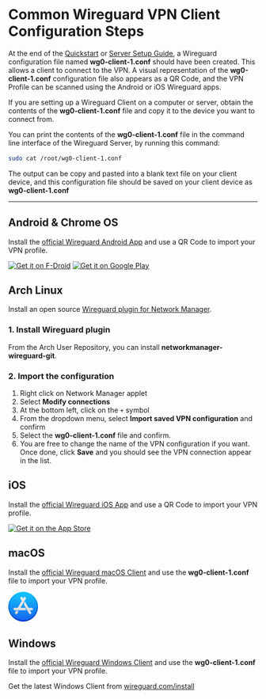 # Common Wireguard VPN Client Configuration Steps

At the end of the [Quickstart](./README.md#quickstart) or [Server Setup Guide](./README.md#server-setup-guide), a Wireguard configuration file named **wg0-client-1.conf** should have been created. This allows a client to connect to the VPN. A visual representation of the **wg0-client-1.conf** configuration file also appears as a QR Code, and the VPN Profile can be scanned using the Android or iOS Wireguard apps.

If you are setting up a Wireguard Client on a computer or server, obtain the contents of the **wg0-client-1.conf** file and copy it to the device you want to connect from.

You can print the contents of the **wg0-client-1.conf** file in the command line interface of the Wireguard Server, by running this command:

```bash
sudo cat /root/wg0-client-1.conf
```

The output can be copy and pasted into a blank text file on your client device, and this configuration file should be saved on your client device as **wg0-client-1.conf**

---

## Android & Chrome OS

Install the [official Wireguard Android App](https://play.google.com/store/apps/details?id=com.wireguard.android) and use a QR Code to import your VPN profile.

<a href="https://f-droid.org/en/packages/com.wireguard.android/" target="_blank">
<img src="./images/logos/f-droid.svg" alt="Get it on F-Droid" height="80"></a>
<a href="https://play.google.com/store/apps/details?id=com.wireguard.android" target="_blank">
<img src="./images/logos/google-play.svg" alt="Get it on Google Play" height="60"></a>

## Arch Linux

Install an open source [Wireguard plugin for Network Manager](https://github.com/max-moser/network-manager-wireguard/).

### 1. Install Wireguard plugin

From the Arch User Repository, you can install **networkmanager-wireguard-git**.

### 2. Import the configuration

  1. Right click on Network Manager applet
  2. Select **Modify connections**
  3. At the bottom left, click on the `+` symbol
  4. From the dropdown menu, select **Import saved VPN configuration** and confirm
  5. Select the **wg0-client-1.conf** file and confirm.
  6. You are free to change the name of the VPN configuration if you want. Once done, click **Save** and you should see the VPN connection appear in the list.

## iOS

Install the [official Wireguard iOS App](https://itunes.apple.com/us/app/wireguard/id1441195209?ls=1&mt=8) and use a QR Code to import your VPN profile.

<a href="https://itunes.apple.com/us/app/wireguard/id1441195209?ls=1&mt=8" target="_blank">
<img src="./images/logos/app-store.svg" alt="Get it on the App Store" height="60"></a>

## macOS

Install the [official Wireguard macOS Client](https://itunes.apple.com/us/app/wireguard/id1451685025?ls=1&mt=12) and use the **wg0-client-1.conf** file to import your VPN profile.

<a href="https://itunes.apple.com/us/app/wireguard/id1451685025?ls=1&mt=12" target="_blank">
<img src="./images/logos/app-store-macOS.svg" alt="Get it on the Mac App Store" height="60"></a>

## Windows

Install the [official Wireguard Windows Client](https://www.wireguard.com/install/) and use the **wg0-client-1.conf** file to import your VPN profile.

Get the latest Windows Client from [wireguard.com/install](https://www.wireguard.com/install/)
